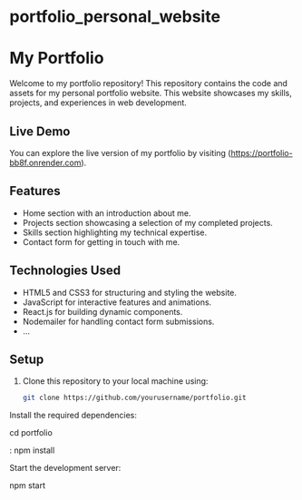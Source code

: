 # portfolio_personal_website


# My Portfolio

Welcome to my portfolio repository! This repository contains the code and assets for my personal portfolio website. This website showcases my skills, projects, and experiences in web development.

## Live Demo

You can explore the live version of my portfolio by visiting (https://portfolio-bb8f.onrender.com).

## Features

- Home section with an introduction about me.
- Projects section showcasing a selection of my completed projects.
- Skills section highlighting my technical expertise.
- Contact form for getting in touch with me.

## Technologies Used

- HTML5 and CSS3 for structuring and styling the website.
- JavaScript for interactive features and animations.
- React.js for building dynamic components.
- Nodemailer for handling contact form submissions.
- ...

## Setup

1. Clone this repository to your local machine using:

   ```bash
   git clone https://github.com/yourusername/portfolio.git

Install the required dependencies:

 cd portfolio

 : npm install


Start the development server:

npm start
